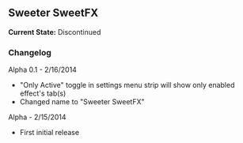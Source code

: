## Sweeter SweetFX

**Current State:** Discontinued


### Changelog
Alpha 0.1 - 2/16/2014
 + "Only Active" toggle in settings menu strip will show only enabled effect's tab(s)
 + Changed name to "Sweeter SweetFX"

Alpha - 2/15/2014
 + First initial release
